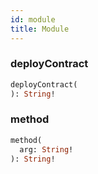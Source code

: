 ```yaml
---
id: module
title: Module
---
```


### deployContract 

```graphql
deployContract(
): String!
```

### method 

```graphql
method(
  arg: String! 
): String!
```

